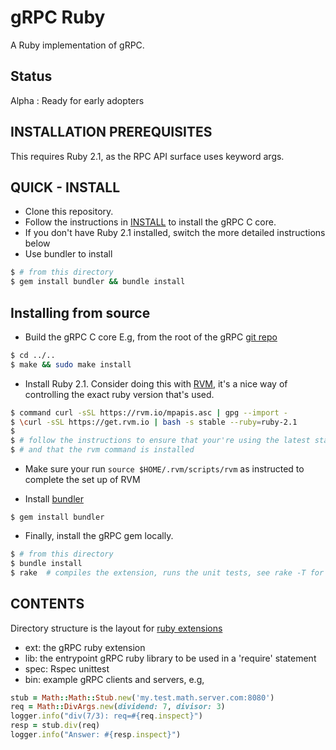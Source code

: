 gRPC Ruby
=========

A Ruby implementation of gRPC.

Status
-------

Alpha : Ready for early adopters

INSTALLATION PREREQUISITES
--------------------------

This requires Ruby 2.1, as the RPC API surface uses keyword args.


QUICK - INSTALL
---------------

- Clone this repository.
- Follow the instructions in [INSTALL](../../INSTALL) to install the gRPC C core.
- If you don't have Ruby 2.1 installed, switch the more detailed instructions below
- Use bundler to install
```sh
$ # from this directory
$ gem install bundler && bundle install
```

Installing from source
----------------------

- Build the gRPC C core
E.g, from the root of the gRPC [git repo](https://github.com/google/grpc)
```sh
$ cd ../..
$ make && sudo make install
```

- Install Ruby 2.1. Consider doing this with [RVM](http://rvm.io), it's a nice way of controlling
  the exact ruby version that's used.
```sh
$ command curl -sSL https://rvm.io/mpapis.asc | gpg --import -
$ \curl -sSL https://get.rvm.io | bash -s stable --ruby=ruby-2.1
$
$ # follow the instructions to ensure that your're using the latest stable version of Ruby
$ # and that the rvm command is installed
```

- Make sure your run `source $HOME/.rvm/scripts/rvm` as instructed to complete the set up of RVM

- Install [bundler](http://bundler.io/)
```
$ gem install bundler
```

- Finally, install the gRPC gem locally.
```sh
$ # from this directory
$ bundle install
$ rake  # compiles the extension, runs the unit tests, see rake -T for other options
```

CONTENTS
--------

Directory structure is the layout for [ruby extensions](http://guides.rubygems.org/gems-with-extensions/)

- ext:
  the gRPC ruby extension
- lib:
  the entrypoint gRPC ruby library to be used in a 'require' statement
- spec:
  Rspec unittest
- bin:
  example gRPC clients and servers, e.g,
```ruby
stub = Math::Math::Stub.new('my.test.math.server.com:8080')
req = Math::DivArgs.new(dividend: 7, divisor: 3)
logger.info("div(7/3): req=#{req.inspect}")
resp = stub.div(req)
logger.info("Answer: #{resp.inspect}")
```
